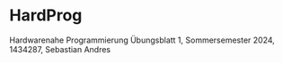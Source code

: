 # HardProg
Hardwarenahe Programmierung
Übungsblatt 1, 
Sommersemester 2024,
1434287, 
Sebastian Andres
